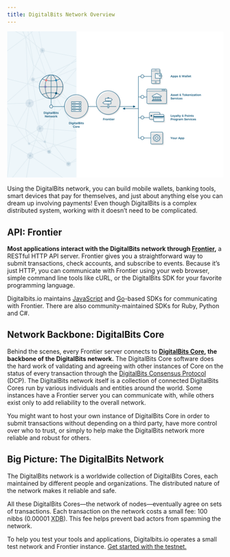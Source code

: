 ```yaml
---
title: DigitalBits Network Overview
---
```

![DigitalBits Ecosystem](assets/Overview-Diagram-v2-2.png)

Using the DigitalBits network, you can build mobile wallets, banking tools, smart devices that pay for themselves, and just about anything else you can dream up involving payments! Even though DigitalBits is a complex distributed system, working with it doesn’t need to be complicated.

## API: Frontier

**Most applications interact with the DigitalBits network through [Frontier](https://developer.digitalbits.io/frontier/reference/),** a RESTful HTTP API server. Frontier gives you a straightforward way to submit transactions, check accounts, and subscribe to events. Because it’s just HTTP, you can communicate with Frontier using your web browser, simple command line tools like cURL, or the DigitalBits SDK for your favorite programming language.

Digitalbits.io maintains [JavaScript](https://github.com/xdbfoundation/js-digitalbits-sdk) and [Go](https://github.com/xdbfoundation/go/tree/master/services/frontier)-based SDKs for communicating with Frontier. There are also community-maintained SDKs for Ruby, Python and C#.

## Network Backbone: DigitalBits Core

Behind the scenes, every Frontier server connects to **[DigitalBits Core](https://github.com/xdbfoundation/DigitalBits), the backbone of the DigitalBits network.** The DigitalBits Core software does the hard work of validating and agreeing with other instances of Core on the status of every transaction through the [DigitalBits Consensus Protocol](https://developer.digitalbits.io/guides/concepts/scp.html) (DCP). The DigitalBits network itself is a collection of connected DigitalBits Cores run by various individuals and entities around the world. Some instances have a Frontier server you can communicate with, while others exist only to add reliability to the overall network.

<!-- The easiest way to install DigitalBits Core is by using [**DigitalBitsOrg/quickstart** docker image](https://hub.docker.com/r/DigitalBitsOrg/quickstart/). -->

You might want to host your own instance of DigitalBits Core in order to submit transactions without depending on a third party, have more control over who to trust, or simply to help make the DigitalBits network more reliable and robust for others.

## Big Picture: The DigitalBits Network

The DigitalBits network is a worldwide collection of DigitalBits Cores, each maintained by different people and organizations. The distributed nature of the network makes it reliable and safe.

All these DigitalBits Cores—the network of nodes—eventually agree on sets of transactions. Each transaction on the network costs a small fee: 100 nibbs (0.00001 <abbr title="digitalbits">XDB</abbr>). This fee helps prevent bad actors from spamming the network. 

To help you test your tools and applications, Digitalbits.io operates a small test network and Frontier instance. [Get started with the testnet.](../concepts/test-net.md)
 
